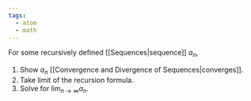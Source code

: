 ```yaml
---
tags:
  - atom
  - math
---
```

For some recursively defined [[Sequences|sequence]] $a_n$,
1. Show $a_n$ [[Convergence and Divergence of Sequences|converges]].
2. Take limit of the recursion formula.
3. Solve for $\displaystyle\lim_{n\to\infty} a_n$.